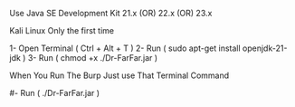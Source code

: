
Use Java SE Development Kit 21.x (OR) 22.x (OR) 23.x

Kali Linux Only the first time

1- Open Terminal ( Ctrl + Alt + T )
2- Run ( sudo apt-get install openjdk-21-jdk )
3- Run ( chmod +x ./Dr-FarFar.jar )

When You Run The Burp Just use That Terminal Command

#- Run ( ./Dr-FarFar.jar )
